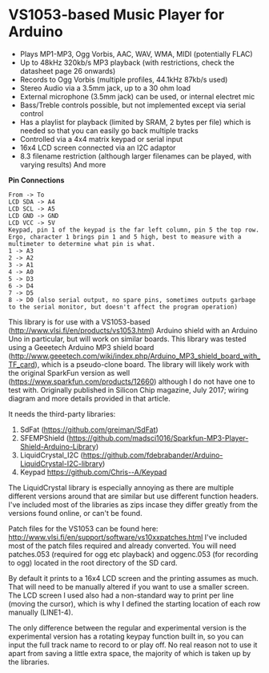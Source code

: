 # VS1053-based Music Player for Arduino

* Plays MP1-MP3, Ogg Vorbis, AAC, WAV, WMA, MIDI (potentially FLAC)
* Up to 48kHz 320kb/s MP3 playback (with restrictions, check the datasheet page 26 onwards)
* Records to Ogg Vorbis (multiple profiles, 44.1kHz 87kb/s used)
* Stereo Audio via a 3.5mm jack, up to a 30 ohm load
* External microphone (3.5mm jack) can be used, or internal electret mic
* Bass/Treble controls possible, but not implemented except via serial control
* Has a playlist for playback (limited by SRAM, 2 bytes per file) which is needed so that you can easily go back multiple tracks
* Controlled via a 4x4 matrix keypad or serial input
* 16x4 LCD screen connected via an I2C adaptor
* 8.3 filename restriction (although larger filenames can be played, with varying results)
And more

**Pin Connections**
```
From -> To
LCD SDA -> A4
LCD SCL -> A5
LCD GND -> GND
LCD VCC -> 5V
Keypad, pin 1 of the keypad is the far left column, pin 5 the top row. Ergo, character 1 brings pin 1 and 5 high, best to measure with a multimeter to determine what pin is what.
1 -> A3
2 -> A2
3 -> A1
4 -> A0
5 -> D3
6 -> D4
7 -> D5
8 -> D0 (also serial output, no spare pins, sometimes outputs garbage to the serial monitor, but doesn't affect the program operation)
```

This library is for use with a VS1053-based (http://www.vlsi.fi/en/products/vs1053.html) Arduino shield with an Arduino Uno in particular, but will work on similar boards.
This library was tested using a Geeetech Arduino MP3 shield board (http://www.geeetech.com/wiki/index.php/Arduino_MP3_shield_board_with_TF_card), which is a pseudo-clone board. The library will likely work with the original SparkFun version as well (https://www.sparkfun.com/products/12660) although I do not have one to test with. Originally published in Silicon Chip magazine, July 2017; wiring diagram and more details provided in that article.

It needs the third-party libraries:
1. SdFat (https://github.com/greiman/SdFat)
2. SFEMPShield (https://github.com/madsci1016/Sparkfun-MP3-Player-Shield-Arduino-Library)
3. LiquidCrystal_I2C (https://github.com/fdebrabander/Arduino-LiquidCrystal-I2C-library)
4. Keypad https://github.com/Chris--A/Keypad

The LiquidCrystal library is especially annoying as there are multiple different versions around that are similar but use different function headers.
I've included most of the libraries as zips incase they differ greatly from the versions found online, or can't be found.

Patch files for the VS1053 can be found here: http://www.vlsi.fi/en/support/software/vs10xxpatches.html
I've included most of the patch files required and already converted. You will need patches.053 (required for ogg etc playback) and oggenc.053 (for recording to ogg) located in the root directory of the SD card.

By default it prints to a 16x4 LCD screen and the printing assumes as much. That will need to be manually altered if you want to use a smaller screen. The LCD screen I used also had a non-standard way to print per line (moving the cursor), which is why I defined the starting location of each row manually (LINE1-4).

The only difference between the regular and experimental version is the experimental version has a rotating keypay function built in, so you can input the full track name to record to or play off. No real reason not to use it apart from saving a little extra space, the majority of which is taken up by the libraries.
